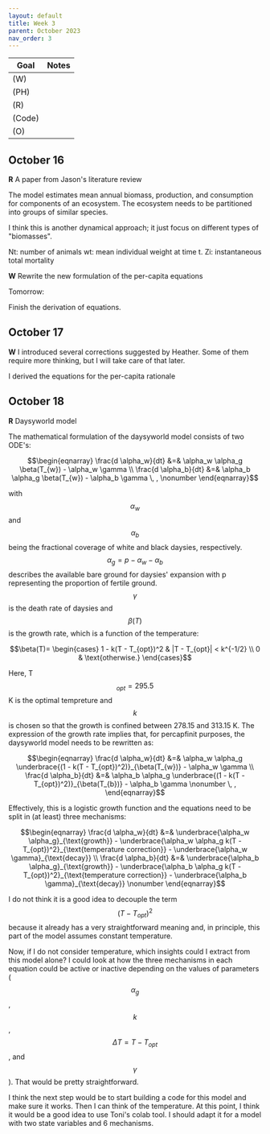 ```yaml
---
layout: default
title: Week 3
parent: October 2023
nav_order: 3                                                                     
---
```



| Goal | Notes |
| ----------- | ----------- |
|(W)| |
|(PH)| |
|(R)| |
|(Code)| |
|(O)| |


## October 16

**R** A paper from Jason's literature review

The model estimates mean annual biomass, production, and consumption for components of an ecosystem.
The ecosystem needs to be partitioned into groups of similar species.

I think this is another dynamical approach; it just focus on different types of "biomasses".

Nt: number of animals
wt: mean individual weight at time t.
Zi: instantaneous total mortality

**W** Rewrite the new formulation of the per-capita equations

Tomorrow:

Finish the derivation of equations.


## October 17

**W**
I introduced several corrections suggested by Heather. Some of them require more thinking, but I will take care of that later.

I derived the equations for the per-capita rationale


## October 18

**R** Daysyworld model

The mathematical formulation of the daysyworld model consists of two ODE's:

$$\begin{eqnarray}
\frac{d \alpha_w}{dt} &=& \alpha_w \alpha_g \beta(T_{w}) - \alpha_w \gamma \\
\frac{d \alpha_b}{dt} &=& \alpha_b \alpha_g \beta(T_{w}) - \alpha_b \gamma \, , \nonumber
\end{eqnarray}$$

with $$\alpha_w$$ and $$\alpha_b$$ being the fractional coverage of white and black daysies, respectively. $$\alpha_g = p -\alpha_w - \alpha_b$$ describes the available bare ground for daysies' expansion with p representing the proportion of fertile ground.
$$\gamma$$ is the death rate of daysies and $$\beta(T)$$ is the growth rate, which is a function of the temperature:

$$\beta(T)= \begin{cases}
      1 - k(T - T_{opt})^2 & |T - T_{opt}| < k^{-1/2} \\
      0 & \text{otherwise.} 
   \end{cases}$$

Here, T$$_{opt}=295.5$$ K is the optimal tempreture and $$k$$ is chosen so that the growth is confined between 278.15 and 313.15 K. The expression of the growth rate implies that, for percapfinit purposes, the daysyworld model needs to be rewritten as:

$$\begin{eqnarray}
\frac{d \alpha_w}{dt} &=& \alpha_w \alpha_g \underbrace{(1 - k(T - T_{opt})^2)}_{\beta(T_{w})} - \alpha_w \gamma \\
\frac{d \alpha_b}{dt} &=& \alpha_b \alpha_g \underbrace{(1 - k(T - T_{opt})^2)}_{\beta(T_{b})} - \alpha_b \gamma \nonumber \, ,
\end{eqnarray}$$

Effectively, this is a logistic growth function and the equations need to be split in (at least) three mechanisms:

$$\begin{eqnarray}
\frac{d \alpha_w}{dt} &=& \underbrace{\alpha_w \alpha_g}_{\text{growth}} - \underbrace{\alpha_w \alpha_g k(T - T_{opt})^2}_{\text{temperature correction}} - \underbrace{\alpha_w \gamma}_{\text{decay}} \\
\frac{d \alpha_b}{dt} &=& \underbrace{\alpha_b \alpha_g}_{\text{growth}} - \underbrace{\alpha_b \alpha_g k(T - T_{opt})^2}_{\text{temperature correction}} - \underbrace{\alpha_b \gamma}_{\text{decay}} \nonumber
\end{eqnarray}$$

I do not think it is a good idea to decouple the term $$(T - T_{opt})^2$$ because it already has a very straightforward meaning and, in principle, this part of the model assumes constant temperature.

Now, if I do not consider temperature, which insights could I extract from this model alone? I could look at how the three mechanisms in each equation could be active or inactive depending on the values of parameters ($$\alpha_g$$, $$k$$, $$\Delta T = T - T_{opt}$$, and $$\gamma$$). That would be pretty straightforward.

I think the next step would be to start building a code for this model and make sure it works. Then I can think of the temperature. At this point, I think it would be a good idea to use Toni's colab tool. I should adapt it for a model with two state variables and 6 mechanisms.